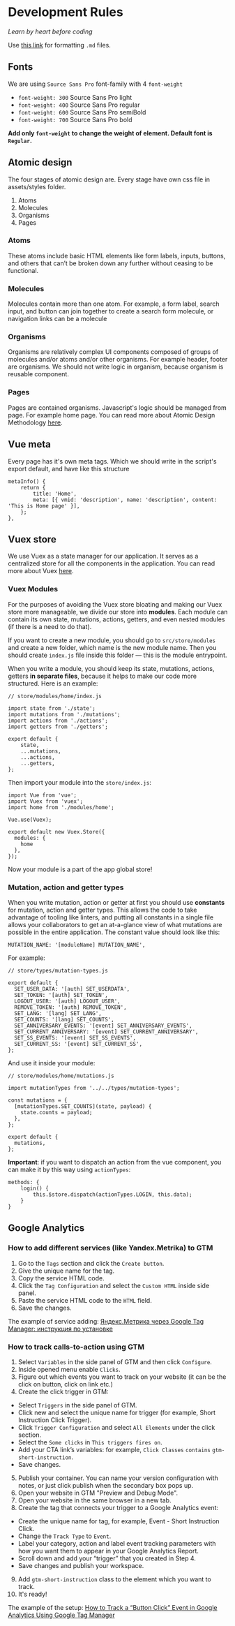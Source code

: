 # Development Rules

_Learn by heart before coding_

Use [this link](https://docs.github.com/en/get-started/writing-on-github/getting-started-with-writing-and-formatting-on-github/basic-writing-and-formatting-syntax)
for formatting `.md` files.

## Fonts

We are using `Source Sans Pro` font-family with 4 `font-weight`

- `font-weight: 300` Source Sans Pro light
- `font-weight: 400` Source Sans Pro regular
- `font-weight: 600` Source Sans Pro semiBold
- `font-weight: 700` Source Sans Pro bold

**Add only `font-weight` to change the weight of element. Default font is `Regular`.**

## Atomic design

The four stages of atomic design are. Every stage have own css file in assets/styles folder.

1. Atoms
2. Molecules
3. Organisms
4. Pages

### Atoms

These atoms include basic HTML elements like form labels, inputs, buttons,
and others that can’t be broken down any further without ceasing to be functional.

### Molecules

Molecules contain more than one atom.
For example, a form label, search input, and button can join together to create a search form molecule,
or navigation links can be a molecule

### Organisms

Organisms are relatively complex UI components composed of groups of molecules and/or atoms and/or other organisms.
For example header, footer are organisms. We should not write logic in organism,
because organism is reusable component.

### Pages

Pages are contained organisms. Javascript's logic should be managed from page. For example home page.
You can read more about Atomic Design
Methodology [here](https://atomicdesign.bradfrost.com/chapter-2/#advantages-of-atomic-design).

## Vue meta

Every page has it's own meta tags. Which we should write in the script's export default, and have like this structure

```
metaInfo() {
    return {
        title: 'Home',
        meta: [{ vmid: 'description', name: 'description', content: 'This is Home page' }],
    };
},

```

## Vuex store

We use Vuex as a state manager for our application. It serves as a centralized store for all the components in the
application.
You can read more about Vuex [here](https://v3.vuex.vuejs.org).

### Vuex Modules

For the purposes of avoiding the Vuex store bloating and making our Vuex store more manageable, we divide our store
into **modules**. Each module can contain its own state, mutations, actions, getters, and even nested modules (if there
is a need to do that).

If you want to create a new module, you should go to `src/store/modules` and create a new folder, which name is
the new module name. Then you should create `index.js` file inside this folder — this is the module entrypoint.

When you write a module, you should keep its state, mutations,
actions, getters **in separate files**, because it helps
to make our code more structured. Here is an example:

```
// store/modules/home/index.js

import state from './state';
import mutations from './mutations';
import actions from './actions';
import getters from './getters';

export default {
    state,
    ...mutations,
    ...actions,
    ...getters,
};
```

Then import your module into the `store/index.js`:

```
import Vue from 'vue';
import Vuex from 'vuex';
import home from './modules/home';

Vue.use(Vuex);

export default new Vuex.Store({
  modules: {
    home
  },
});
```

Now your module is a part of the app global store!

### Mutation, action and getter types

When you write mutation, action or getter at first you should use **constants** for mutation, action and getter types.
This allows the code to take advantage of tooling like linters, and putting all constants in a single file allows your
collaborators to get an at-a-glance view of what mutations are possible in the entire application. The constant value
should look like this:

```
MUTATION_NAME: '[moduleName] MUTATION_NAME',
```

For example:

```
// store/types/mutation-types.js

export default {
  SET_USER_DATA: '[auth] SET_USERDATA',
  SET_TOKEN: '[auth] SET_TOKEN',
  LOGOUT_USER: '[auth] LOGOUT_USER',
  REMOVE_TOKEN: '[auth] REMOVE_TOKEN',
  SET_LANG: '[lang] SET_LANG',
  SET_COUNTS: '[lang] SET_COUNTS',
  SET_ANNIVERSARY_EVENTS: '[event] SET_ANNIVERSARY_EVENTS',
  SET_CURRENT_ANNIVERSARY: '[event] SET_CURRENT_ANNIVERSARY',
  SET_SS_EVENTS: '[event] SET_SS_EVENTS',
  SET_CURRENT_SS: '[event] SET_CURRENT_SS',
};

```

And use it inside your module:

```
// store/modules/home/mutations.js

import mutationTypes from '../../types/mutation-types';

const mutations = {
  [mutationTypes.SET_COUNTS](state, payload) {
    state.counts = payload;
  },
};

export default {
  mutations,
};

```

**Important**: if you want to dispatch an action from the vue component, you can make it by this way
using `actionTypes`:

```
methods: {
    login() {
        this.$store.dispatch(actionTypes.LOGIN, this.data);
    }
}
```

## Google Analytics

### How to add different services (like Yandex.Metrika) to GTM

1. Go to the `Tags` section and click the `Create button`.
2. Give the unique name for the tag.
3. Copy the service HTML code.
4. Click the `Tag Configuration` and select the `Custom HTML` inside side panel.
5. Paste the service HTML code to the `HTML` field.
6. Save the changes.

The example of service
adding: [Яндекс.Метрика через Google Tag Manager: инструкция по установке](https://romi.center/ru/learning/article/yandex-metrica-via-google-tag-manager-installation-instructions/)

### How to track calls-to-action using GTM

1. Select `Variables` in the side panel of GTM and then click `Configure`.
2. Inside opened menu enable `Clicks`.
3. Figure out which events you want to track on your website (it can be the click on button, click on link etc.)
4. Create the click trigger in GTM:

- Select `Triggers` in the side panel of GTM.
- Click new and select the unique name for trigger (for example, Short Instruction Click Trigger).
- Click `Trigger Configuration` and select `All Elements` under the click section.
- Select the `Some clicks` in `This triggers fires on`.
- Add your CTA link’s variables: for example, `Click Classes` `contains` `gtm-short-instruction`.
- Save changes.

5. Publish your container. You can name your version configuration with notes, or just click publish when the secondary
   box pops up.
6. Open your website in GTM "Preview and Debug Mode".
7. Open your website in the same browser in a new tab.
8. Create the tag that connects your trigger to a Google Analytics event:

- Create the unique name for tag, for example, Event - Short Instruction Click.
- Change the `Track Type` to `Event`.
- Label your category, action and label event tracking parameters with how you want them to appear in your Google
  Analytics Report.
- Scroll down and add your “trigger” that you created in Step 4.
- Save changes and publish your workspace.

9. Add `gtm-short-instruction` class to the element which you want to track.
10. It's ready!

The example of the
setup: [How to Track a “Button Click” Event in Google Analytics Using Google Tag Manager](https://zozimus.com/how-to-track-a-button-click-event-in-google-analytics-using-google-tag-manager/)
